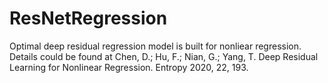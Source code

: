 # ResNetRegression
Optimal deep residual regression model is built for nonliear regression. Details could be found at 
Chen, D.; Hu, F.; Nian, G.; Yang, T. Deep Residual Learning for Nonlinear Regression. Entropy 2020, 22, 193.

